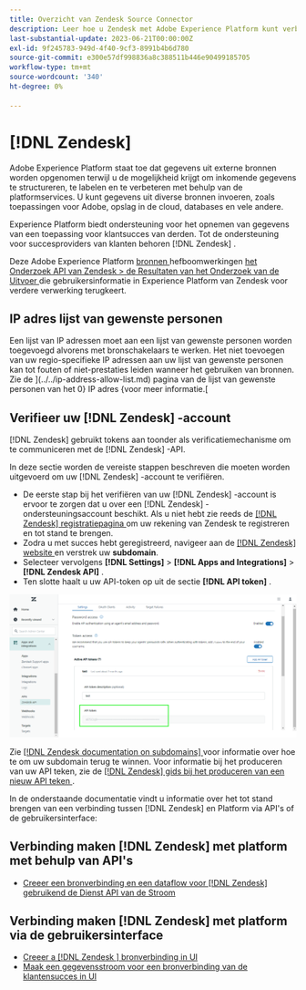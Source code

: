 ```yaml
---
title: Overzicht van Zendesk Source Connector
description: Leer hoe u Zendesk met Adobe Experience Platform kunt verbinden via API's of de gebruikersinterface.
last-substantial-update: 2023-06-21T00:00:00Z
exl-id: 9f245783-949d-4f40-9cf3-8991b4b6d780
source-git-commit: e300e57df998836a8c388511b446e90499185705
workflow-type: tm+mt
source-wordcount: '340'
ht-degree: 0%

---
```


# [!DNL Zendesk]

Adobe Experience Platform staat toe dat gegevens uit externe bronnen worden opgenomen terwijl u de mogelijkheid krijgt om inkomende gegevens te structureren, te labelen en te verbeteren met behulp van de platformservices. U kunt gegevens uit diverse bronnen invoeren, zoals toepassingen voor Adobe, opslag in de cloud, databases en vele andere.

Experience Platform biedt ondersteuning voor het opnemen van gegevens van een toepassing voor klantsucces van derden. Tot de ondersteuning voor succesproviders van klanten behoren [!DNL Zendesk] .

Deze Adobe Experience Platform [ bronnen ](https://experienceleague.adobe.com/docs/experience-platform/sources/home.html?lang=nl) hefboomwerkingen [ het Onderzoek API van Zendesk > de Resultaten van het Onderzoek van de Uitvoer ](https://developer.zendesk.com/api-reference/ticketing/ticket-management/search/#export-search-results) die gebruikersinformatie in Experience Platform van Zendesk voor verdere verwerking terugkeert.

## IP adres lijst van gewenste personen

Een lijst van IP adressen moet aan een lijst van gewenste personen worden toegevoegd alvorens met bronschakelaars te werken. Het niet toevoegen van uw regio-specifieke IP adressen aan uw lijst van gewenste personen kan tot fouten of niet-prestaties leiden wanneer het gebruiken van bronnen. Zie de ](../../ip-address-allow-list.md) pagina van de lijst van gewenste personen van het 0} IP adres {voor meer informatie.[

## Verifieer uw [!DNL Zendesk] -account

[!DNL Zendesk] gebruikt tokens aan toonder als verificatiemechanisme om te communiceren met de [!DNL Zendesk] -API.

In deze sectie worden de vereiste stappen beschreven die moeten worden uitgevoerd om uw [!DNL Zendesk] -account te verifiëren.

* De eerste stap bij het verifiëren van uw [!DNL Zendesk] -account is ervoor te zorgen dat u over een [!DNL Zendesk] -ondersteuningsaccount beschikt. Als u niet hebt zie reeds de [[!DNL Zendesk]  registratiepagina ](https://www.zendesk.com/register/) om uw rekening van Zendesk te registreren en tot stand te brengen.
* Zodra u met succes hebt geregistreerd, navigeer aan de [[!DNL Zendesk]  website ](https://www.zendesk.com/login/) en verstrek uw **subdomain**.
* Selecteer vervolgens **[!DNL Settings]** > **[!DNL Apps and Integrations]** > **[!DNL Zendesk API]** .
* Ten slotte haalt u uw API-token op uit de sectie **[!DNL API token]** .

![ het teken van Zendesk API ](../../images/tutorials/create/zendesk/zendesk-api-tokens.png)

Zie [[!DNL Zendesk documentation on subdomains] ](<https://support.zendesk.com/hc/en-us/articles/4409381383578-Where-can-I-find-my-Zendesk-subdomain->) voor informatie over hoe te om uw subdomain terug te winnen. Voor informatie bij het produceren van uw API teken, zie de [[!DNL Zendesk]  gids bij het produceren van een nieuw API teken ](<https://support.zendesk.com/hc/en-us/articles/4408889192858-Generating-a-new-API-token>).

In de onderstaande documentatie vindt u informatie over het tot stand brengen van een verbinding tussen [!DNL Zendesk] en Platform via API&#39;s of de gebruikersinterface:

## Verbinding maken [!DNL Zendesk] met platform met behulp van API&#39;s

* [Creeer een bronverbinding en een dataflow voor  [!DNL Zendesk]  gebruikend de Dienst API van de Stroom](../../tutorials/api/create/customer-success/zendesk.md)

## Verbinding maken [!DNL Zendesk] met platform via de gebruikersinterface

* [Creeer a [!DNL Zendesk ] bronverbinding in UI](../../tutorials/ui/create/customer-success/zendesk.md)
* [Maak een gegevensstroom voor een bronverbinding van de klantensucces in UI](../../tutorials/ui/dataflow/customer-success.md)
